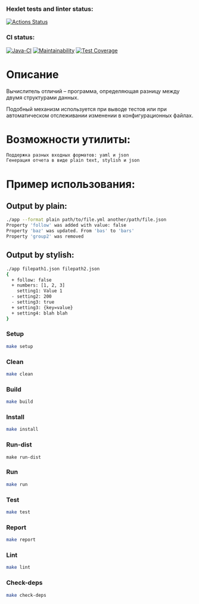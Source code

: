 ### Hexlet tests and linter status:
[![Actions Status](https://github.com/MihailGit87/java-project-71/workflows/hexlet-check/badge.svg)](https://github.com/MihailGit87/java-project-71/actions)

### CI status:
[![Java-CI](https://github.com/MihailGit87/java-project-71/actions/workflows/main.yml/badge.svg)](https://github.com/MihailGit87/java-project-71/actions/workflows/main.yml)
[![Maintainability](https://api.codeclimate.com/v1/badges/e57dbe07772414a7871e/maintainability)](https://codeclimate.com/github/MihailGit87/java-project-71/maintainability)
[![Test Coverage](https://api.codeclimate.com/v1/badges/e57dbe07772414a7871e/test_coverage)](https://codeclimate.com/github/MihailGit87/java-project-71/test_coverage)

# Описание

Вычислитель отличий – программа, определяющая разницу между двумя структурами данных.

Подобный механизм используется при выводе тестов или при автоматическом отслеживании изменении в конфигурационных файлах.

# Возможности утилиты:

    Поддержка разных входных форматов: yaml и json
    Генерация отчета в виде plain text, stylish и json

# Пример использования:
## Output by plain:
```sh
./app --format plain path/to/file.yml another/path/file.json
Property 'follow' was added with value: false
Property 'baz' was updated. From 'bas' to 'bars'
Property 'group2' was removed
```

## Output by stylish:
```sh
./app filepath1.json filepath2.json
{
  + follow: false
  + numbers: [1, 2, 3]
    setting1: Value 1
  - setting2: 200
  - setting3: true
  + setting3: {key=value}
  + setting4: blah blah
}
```

### Setup
```bash
make setup
```

### Clean
```bash
make clean
```

### Build
```bash
make build
```

### Install
```bash
make install
```

### Run-dist
```
make run-dist
```

### Run
```bash
make run
```

### Test
```bash
make test
```

### Report
```bash
make report
```

### Lint
```bash
make lint
```

### Check-deps
```bash
make check-deps
```
